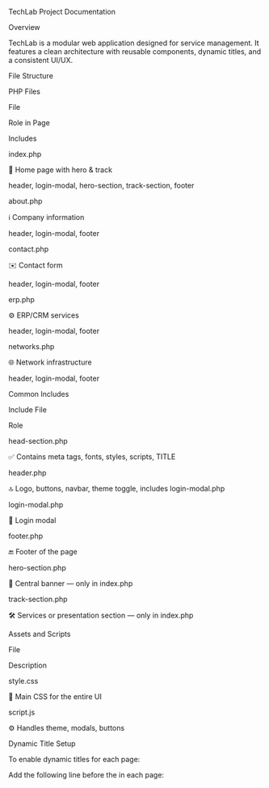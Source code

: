 TechLab Project Documentation

Overview

TechLab is a modular web application designed for service management. It features a clean architecture with reusable components, dynamic titles, and a consistent UI/UX.

File Structure

PHP Files

File

Role in Page

Includes

index.php

📌 Home page with hero & track

header, login-modal, hero-section, track-section, footer

about.php

ℹ️ Company information

header, login-modal, footer

contact.php

✉️ Contact form

header, login-modal, footer

erp.php

⚙️ ERP/CRM services

header, login-modal, footer

networks.php

🌐 Network infrastructure

header, login-modal, footer

Common Includes

Include File

Role

head-section.php

✅ Contains meta tags, fonts, styles, scripts, TITLE

header.php

🔝 Logo, buttons, navbar, theme toggle, includes login-modal.php

login-modal.php

🔐 Login modal

footer.php

🔚 Footer of the page

hero-section.php

🎯 Central banner — only in index.php

track-section.php

🛠️ Services or presentation section — only in index.php

Assets and Scripts

File

Description

style.css

🎨 Main CSS for the entire UI

script.js

⚙️ Handles theme, modals, buttons

Dynamic Title Setup

To enable dynamic titles for each page:

Add the following line before the <head> in each page:

<?php $pageTitle =